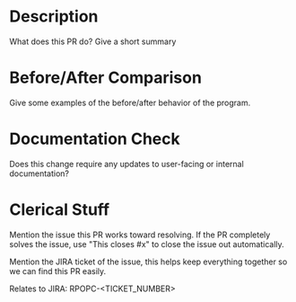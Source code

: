 # Description
What does this PR do?  Give a short summary

# Before/After Comparison
Give some examples of the before/after behavior
of the program.

# Documentation Check
Does this change require any updates to user-facing or internal documentation?

# Clerical Stuff
Mention the issue this PR works toward resolving.  If the 
PR completely solves the issue, use "This closes #x"
to close the issue out automatically.

Mention the JIRA ticket of the issue, this helps keep 
everything together so we can find this PR easily.

Relates to JIRA: RPOPC-<TICKET_NUMBER>
